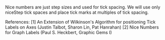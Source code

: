 Nice numbers are just step sizes and used for tick spacing. We will use only niceStep tick
 spaces and place tick marks at multiples of tick spacing.
  
  References:
  	[1] An Extension of Wilkinson's Algorithm for positioning Tick Labels on Axes
  		 				(Justin Talbot, Sharon Lin, Pat Hanrahan)
   [2] Nice Numbers for Graph Labels (Paul S. Heckbert, Graphic Gems I)